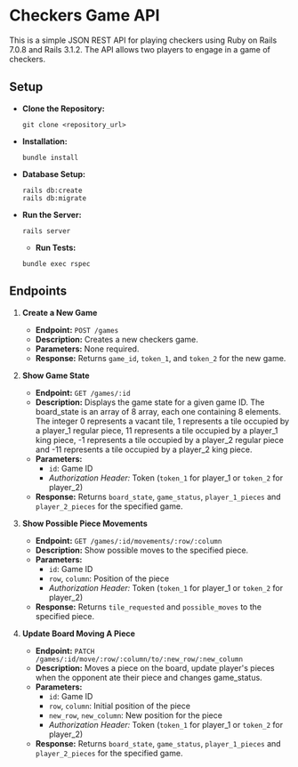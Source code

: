 # Checkers Game API

This is a simple JSON REST API for playing checkers using Ruby on Rails 7.0.8 and Rails 3.1.2. The API allows two players to engage in a game of checkers.

## Setup

- **Clone the Repository:**
  ```
  git clone <repository_url>
  ```

- **Installation:**
  ```
  bundle install
  ```

- **Database Setup:**
  ```
  rails db:create
  rails db:migrate
  ```

- **Run the Server:**
  ```
  rails server
  ```

  - **Run Tests:**
  ```
  bundle exec rspec
  ```

## Endpoints

1. **Create a New Game**
   - **Endpoint:** `POST /games`
   - **Description:** Creates a new checkers game.
   - **Parameters:** None required.
   - **Response:** Returns `game_id`, `token_1`, and `token_2` for the new game.

2. **Show Game State**
   - **Endpoint:** `GET /games/:id`
   - **Description:** Displays the game state for a given game ID. The board_state is an array of 8 array, each one containing 8 elements. The integer 0 represents a vacant tile, 1 represents a tile occupied by a player_1 regular piece, 11 represents a tile occupied by a player_1 king piece, -1 represents a tile occupied by a player_2 regular piece and -11 represents a tile occupied by a player_2 king piece.
   - **Parameters:**
     - `id`: Game ID
     - *Authorization Header:* Token (`token_1` for player_1 or `token_2` for player_2)
   - **Response:** Returns `board_state`, `game_status`, `player_1_pieces` and `player_2_pieces` for the specified game.

3. **Show Possible Piece Movements**
   - **Endpoint:** `GET /games/:id/movements/:row/:column`
   - **Description:** Show possible moves to the specified piece.
   - **Parameters:**
     - `id`: Game ID
     - `row`, `column`: Position of the piece
     - *Authorization Header:* Token (`token_1` for player_1 or `token_2` for player_2)
   - **Response:** Returns `tile_requested` and `possible_moves` to the specified piece.

4. **Update Board Moving A Piece**
   - **Endpoint:** `PATCH /games/:id/move/:row/:column/to/:new_row/:new_column`
   - **Description:** Moves a piece on the board, update player's pieces when the opponent ate their piece and changes game_status.
   - **Parameters:**
     - `id`: Game ID
     - `row`, `column`: Initial position of the piece
     - `new_row`, `new_column`: New position for the piece
     - *Authorization Header:* Token (`token_1` for player_1 or `token_2` for player_2)
   - **Response:** Returns `board_state`, `game_status`, `player_1_pieces` and `player_2_pieces` for the specified game.
